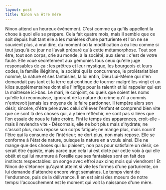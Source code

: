 ```yaml
---
layout: post
title: Ninon va être mère
---
```

Ninon attend un heureux événement. C'est comme ça qu'ils appellent la chose à quoi elle se prépare. Cela fait quatre mois, mais il semble que ce soit depuis huit tant elle a les manières d'une parturiente et l'on ne se souvient plus, à vrai dire, du moment où la modification a eu lieu comme si tout jusqu'à ce jour ne l'avait préparé qu'à cette métamorphose. 
Tout son être, tout son corps, crie au monde, à la société, aux siens : c'est de votre faute. Elle voue secrètement aux gémonies tous ceux qu'elle juge responsables de ça : les prêtres et leur mystique, les bourgeois et leurs codes, la famille illégitime, la société qui la concurrence, le prolétariat bien nommé, la nature et ses fantaisies, la loi enfin, Dieu Lui-Même qui n'en demandait pas tant et la terre qui continue de tourner malgré les vingt et un kilos supplémentaires dont elle l'inflige pour la ralentir et lui rappeler qui est la maîtresse ici-bas. 
Le mari, le conjoint, ou quels que soient les noms qu'elle lui reconnaisse, ignorant de la nature du crime qu'il a commis n'entrevoit jamais les moyens de le faire pardonner. Il tempère alors son désir, sincère, d'être père avec celui d'élever l'enfant et comprend bien vite que ce sont là des choses qui, à y bien réfléchir, ne sont pas si liées que l'on essaie de nous le faire croire. 
Fini le temps des apparences, croit-elle - mais il reviendra vite - Désormais, elle ne boit plus mais s'hydrate; ne s'assoit plus, mais repose son corps fatigué; ne mange plus, mais nourrit l'être qui la consume de l'intérieur; ne dort plus, non mais repose. Elle se conforme à l'état de nature, puisque la nature en a voulu ainsi. 
Elle ne mange que des choses qui lui plaisent, non pas pour satisfaire un désir, ce serait être égoïste, mais parce que cela lui est dicté par cette voix à qui elle obéit et qui lui murmure à l'oreille que ses fantaisies sont en fait des instincts respectables: on songe avec effroi aux cinq mois qui viendront ! 
Et Ninon de s'étonner qu'ayant atteint si vite les formes d'une parturiente, on lui demande d'attendre encore vingt semaines. Le temps vient de l'endurance, puis de la délivrance.
Il en est ainsi des moeurs de notre temps: l'accouchement est le moment qui voit la naissance d'une mère.